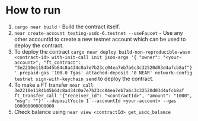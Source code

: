 # How to run

1. `cargo near build` - Build the contract itself.
2. `near create-account testing-usdc-6.testnet --useFaucet` - Use any other accountId to create a new testnet account which can be used to deploy the contract.
3. To deploy the contract `cargo near deploy build-non-reproducible-wasm <contract-id> with-init-call init json-args '{ "owner": "<your-account>", "ft_contract": "3e2210e1184b45b64c8a434c0a7e7b23cc04ea7eb7a6c3c32520d03d4afcb8af"}' prepaid-gas '100.0 Tgas' attached-deposit '0 NEAR' network-config testnet sign-with-keychain send` to deploy the contract.
4. To make a FT transfer `near call 3e2210e1184b45b64c8a434c0a7e7b23cc04ea7eb7a6c3c32520d03d4afcb8af ft_transfer_call '{"receiver_id": "<contractId>", "amount": "1000", "msg": ""}' --depositYocto 1 --accountId <your-account> --gas 100000000000000`
5. Check balance using `near view <contractId> get_usdc_balance`
